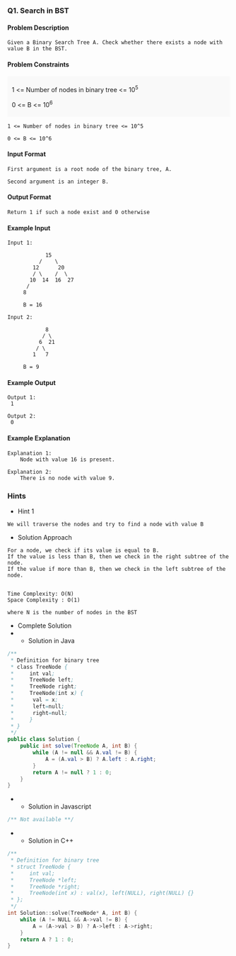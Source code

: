 ### Q1. Search in BST
#### Problem Description
```text
Given a Binary Search Tree A. Check whether there exists a node with 
value B in the BST.
```
#### Problem Constraints
<div style="background-color: #f9f9f9; padding: 5px 10px;">
    <p>1 &lt;= Number of nodes in binary tree &lt;= 10<sup>5</sup></p>
    <p>0 &lt;= B &lt;= 10<sup>6</sup></p>
</div>

```text
1 <= Number of nodes in binary tree <= 10^5

0 <= B <= 10^6
```
#### Input Format
```text
First argument is a root node of the binary tree, A.

Second argument is an integer B.
```
#### Output Format
```text
Return 1 if such a node exist and 0 otherwise
```
#### Example Input
```text
Input 1:

            15
          /    \
        12      20
        / \    /  \
       10  14  16  27
      /
     8

     B = 16

Input 2:

            8
           / \
          6  21
         / \
        1   7

     B = 9
```
#### Example Output
```text
Output 1:
 1

Output 2:
 0
```
#### Example Explanation
```text
Explanation 1:
    Node with value 16 is present.

Explanation 2:
    There is no node with value 9.
```
### Hints
* Hint 1
```text
We will traverse the nodes and try to find a node with value B
```
* Solution Approach
```text
For a node, we check if its value is equal to B.
If the value is less than B, then we check in the right subtree of the node.
If the value if more than B, then we check in the left subtree of the node.


Time Complexity: O(N)
Space Complexity : O(1)

where N is the number of nodes in the BST
```
* Complete Solution
* * Solution in Java
```java
/**
 * Definition for binary tree
 * class TreeNode {
 *     int val;
 *     TreeNode left;
 *     TreeNode right;
 *     TreeNode(int x) {
 *      val = x;
 *      left=null;
 *      right=null;
 *     }
 * }
 */
public class Solution {
    public int solve(TreeNode A, int B) {
        while (A != null && A.val != B) {
            A = (A.val > B) ? A.left : A.right;
        }
        return A != null ? 1 : 0;
    }
}

```
* * Solution in Javascript
```javascript
/** Not available **/
```
* * Solution in C++
```cpp
/**
 * Definition for binary tree
 * struct TreeNode {
 *     int val;
 *     TreeNode *left;
 *     TreeNode *right;
 *     TreeNode(int x) : val(x), left(NULL), right(NULL) {}
 * };
 */
int Solution::solve(TreeNode* A, int B) {
    while (A != NULL && A->val != B) {
        A = (A->val > B) ? A->left : A->right;
    }
    return A ? 1 : 0;
}
```

